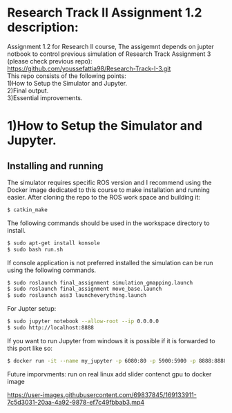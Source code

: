 # Research Track II Assignment 1.2 description:

Assignment 1.2 for Research  II course, The assigemnt depends on jupter notbook to control previous simulation of Research Track Assignment 3 (please check previous repo):   
https://github.com/youssefattia98/Research-Track-I-3.git       
This repo consists of the following points:  
 1)How to Setup the Simulator and Jupyter.   
 2)Final output.  
 3)Essential improvements.       

1)How to Setup the Simulator and Jupyter.  
================================

Installing and running
----------------------

The simulator requires specific ROS version and I recommend using the Docker image dedicated to this course to make installation and running easier. After cloning the repo to the ROS work space and building it:      
```bash
$ catkin_make
``` 
 The following commands should be used in the workspace directory to install.

```bash
$ sudo apt-get install konsole
$ sudo bash run.sh
```
If console application is not preferred installed the simulation can be run using the following commands.

```bash
$ sudo roslaunch final_assignment simulation_gmapping.launch 
$ sudo roslaunch final_assignment move_base.launch
$ sudo roslaunch ass3 launcheverything.launch
```
  For Jupter setup:
```bash
$ sudo jupyter notebook --allow-root --ip 0.0.0.0
$ sudo http://localhost:8888
```
  If you want to run Jupyter from windows it is possible if it is forwarded to this port like so:  
```bash
$ docker run -it --name my_jupyter -p 6080:80 -p 5900:5900 -p 8888:8888 carms84/noetic_ros2 
```

Future imporvments:
run on real linux
add slider
contenct gpu to docker image

https://user-images.githubusercontent.com/69837845/169133911-7c5d3031-20aa-4a92-9878-ef7c49fbbab3.mp4
